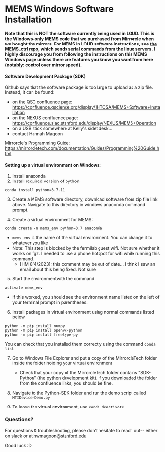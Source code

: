 # MEMS Windows Software Installation

**Note that this is NOT the software currently being used in LOUD.  This is the Windows-only MEMS code that we purchased from Mirrorcle when we bought the mirrors.  For MEMS in LOUD software instructions, see [the MEMS_ctrl repo](https://github.com/CosmiQuantum/MEMS_Ctrl), which sends serial commands from the linux servers.  I highly discourage you from following the instructions on this MEMS Windows page unless there are features you know you want from here (notably: control over mirror speed).**

#### Software Development Package (SDK)
Github says that the software package is too large to upload as a zip file.  Instead, it can be found:
* on the QSC confluence page: https://confluence.qscience.org/display/1HTCSA/MEMS+Software+Installation
* on the NEXUS confluence page:  https://confluence.slac.stanford.edu/display/NEXUS/MEMS+Operation
* on a USB stick somewhere at Kelly's sidet desk...
* contact Hannah Magoon

Mirrorcle's Programming Guide: https://mirrorcletech.com/documentation/Guides/Programming%20Guide.html

#### Setting up a virtual environment on Windows:

1. Install anaconda
2. Install required version of python
```
conda install python=3.7.11
```
3. Create a MEMS software directory, download software from zip file link above.  Navigate to this directory in windows anaconda command prompt.

4. Create a virtual environment for MEMS:
```
conda create -n mems_env python=3.7 anaconda
```
* ``mems_env`` is the name of the virtual environment. You can change it to whatever you like
* Note: This step is blocked by the fermilab guest wifi. Not sure whether it works on fgz.  I needed to use a phone hotspot for wifi while running this command.
  * [HM 8/4/2023]: this comment may be out of date... I think I saw an email about this being fixed. Not sure
  
5. Start the environmentwith the command
```
activate mems_env
```
* If this worked, you should see the environment name listed on the left of your terminal prompt in parentheses.

6. Install packages in virtual environment using normal commands listed below
```
python -m pip install numpy
python -m pip install openvc-python
python -m pip install freetype-py
```
You can check that you installed them correctly using the command ``conda list``

7. Go to Windows File Explorer and put a copy of the MirrorcleTech folder inside the folder holding your virtual environment
    * Check that your copy of the MirrorcleTech folder contains "SDK-Python" (the python development kit). If you downloaded the folder from the confluence links, you should be fine.

8. Navigate to the Python-SDK folder and run the demo script called ``MTIDevice-Demo.py``

9. To leave the virtual environment, use ``conda deactivate``

### Questions?
For questions & troubleshooting, please don't hesitate to reach out-- either on slack or at hwmagoon@stanford.edu

Good luck :D
